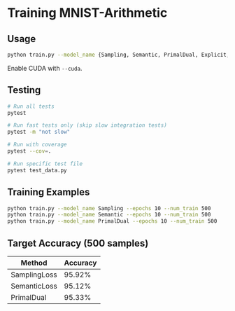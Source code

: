 # Training MNIST-Arithmetic

## Usage
```bash
python train.py --model_name {Sampling, Semantic, PrimalDual, Explicit, DigitLabel, Baseline, GBI} --epochs 10 --num_train 500
```

Enable CUDA with `--cuda`.

## Testing
```bash
# Run all tests
pytest

# Run fast tests only (skip slow integration tests)
pytest -m "not slow"

# Run with coverage
pytest --cov=.

# Run specific test file
pytest test_data.py
```

## Training Examples
```bash
python train.py --model_name Sampling --epochs 10 --num_train 500
python train.py --model_name Semantic --epochs 10 --num_train 500
python train.py --model_name PrimalDual --epochs 10 --num_train 500
```

## Target Accuracy (500 samples)
| Method | Accuracy |
| --- | --- |
| SamplingLoss | 95.92% |
| SemanticLoss | 95.12% |
| PrimalDual | 95.33% |
